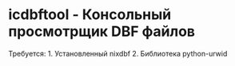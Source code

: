 # icdbftool - Консольный просмотрщик DBF файлов
Требуется:
    1. Установленный nixdbf
    2. Библиотека python-urwid